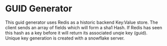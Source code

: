 # GUID Generator 

This guid generator uses Redis as a historic backend Key:Value store. The client sends an array of fields which will
form a sha1 Hash. If Redis has seen this hash as a key before it will return its associated unqie key (guid). Unique key generation is created with a snowflake server.